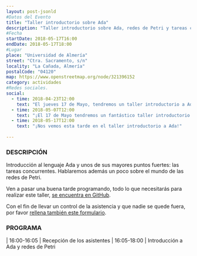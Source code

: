 ```yaml
---
layout: post-jsonld
#Datos del Evento
title: "Taller introductorio sobre Ada"
description: "Taller introductorio sobre Ada, redes de Petri y tareas concurrentes dentro del entorno de ada"
#Fecha
startDate: 2018-05-17T16:00
endDate: 2018-05-17T18:00
#Lugar
place: "Universidad de Almería"
street: "Ctra. Sacramento, s/n"
locality: "La Cañada, Almería"
postalCode: "04120"
map: https://www.openstreetmap.org/node/321396152
category: actividades
#Redes sociales.
social:	
  - time: 2018-04-23T12:00
    text: "El jueves 17 de Mayo, tendremos un taller introductorio a Ada, redes de Petri y tareas concurrentes"
  - time: 2018-05-07T12:00
    text: "¡El 17 de Mayo tendremos un fantástico taller introductorio a Ada, redes de Petri y tareas concurrentes!"
  - time: 2018-05-17T12:00
    text: "¡Nos vemos esta tarde en el taller introductorio a Ada!"
	
---
```

### DESCRIPCIÓN

Introducción al lenguaje Ada y unos de sus mayores puntos fuertes: las tareas concurrentes. Hablaremos además un poco sobre el mundo de las redes de Petri.

Ven a pasar una buena tarde programando, todo lo que necesitarás para realizar este taller, [se encuentra en GitHub](https://github.com/juanmiha/Taller-ADA).

Con el fin de llevar un control de la asistencia y que nadie se quede fuera, por favor [rellena también este formulario](https://goo.gl/forms/2bfJzHtLqatvRFMf2).

### PROGRAMA

| 16:00-16:05 | Recepción de los asistentes
| 16:05-18:00 | Introducción a Ada y redes de Petri

